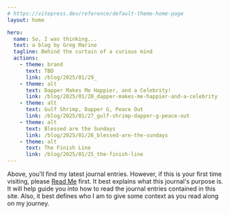 ```yaml
---
# https://vitepress.dev/reference/default-theme-home-page
layout: home

hero:
  name: So, I was thinking...
  text: a blog by Greg Marine
  tagline: Behind the curtain of a curious mind
  actions:
    - theme: brand
      text: TBD
      link: /blog/2025/01/29_
    - theme: alt
      text: Dapper Makes Me Happier, and a Celebrity!
      link: /blog/2025/01/28_dapper-makes-me-happier-and-a-celebrity
    - theme: alt
      text: Gulf Shrimp, Dapper G, Peace Out
      link: /blog/2025/01/27_gulf-shrimp-dapper-g-peace-out
    - theme: alt
      text: Blessed are the Sundays
      link: /blog/2025/01/26_blessed-are-the-sundays
    - theme: alt
      text: The Finish Line
      link: /blog/2025/01/25_the-finish-line
---
```


Above, you'll find my latest journal entries. However, if this is your first time visiting, please [Read Me](read-me) first. It best explains what this journal's purpose is. It will help guide you into how to read the journal entries contained in this site. Also, it best defines who I am to give some context as you read along on my journey.